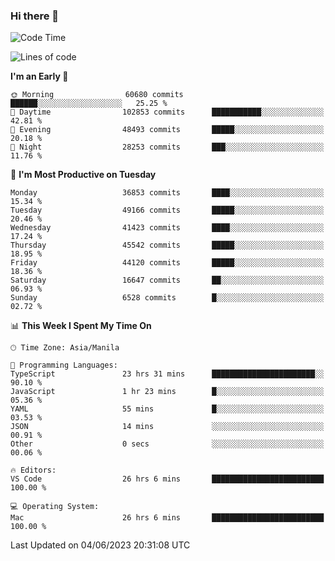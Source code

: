 ### Hi there 👋

<!--START_SECTION:waka-->
![Code Time](http://img.shields.io/badge/Code%20Time-4%2C024%20hrs%2059%20mins-blue)

![Lines of code](https://img.shields.io/badge/From%20Hello%20World%20I%27ve%20Written-99.4%20million%20lines%20of%20code-blue)

**I'm an Early 🐤** 

```text
🌞 Morning                60680 commits       ██████░░░░░░░░░░░░░░░░░░░   25.25 % 
🌆 Daytime                102853 commits      ███████████░░░░░░░░░░░░░░   42.81 % 
🌃 Evening                48493 commits       █████░░░░░░░░░░░░░░░░░░░░   20.18 % 
🌙 Night                  28253 commits       ███░░░░░░░░░░░░░░░░░░░░░░   11.76 % 
```
📅 **I'm Most Productive on Tuesday** 

```text
Monday                   36853 commits       ████░░░░░░░░░░░░░░░░░░░░░   15.34 % 
Tuesday                  49166 commits       █████░░░░░░░░░░░░░░░░░░░░   20.46 % 
Wednesday                41423 commits       ████░░░░░░░░░░░░░░░░░░░░░   17.24 % 
Thursday                 45542 commits       █████░░░░░░░░░░░░░░░░░░░░   18.95 % 
Friday                   44120 commits       █████░░░░░░░░░░░░░░░░░░░░   18.36 % 
Saturday                 16647 commits       ██░░░░░░░░░░░░░░░░░░░░░░░   06.93 % 
Sunday                   6528 commits        █░░░░░░░░░░░░░░░░░░░░░░░░   02.72 % 
```


📊 **This Week I Spent My Time On** 

```text
🕑︎ Time Zone: Asia/Manila

💬 Programming Languages: 
TypeScript               23 hrs 31 mins      ███████████████████████░░   90.10 % 
JavaScript               1 hr 23 mins        █░░░░░░░░░░░░░░░░░░░░░░░░   05.36 % 
YAML                     55 mins             █░░░░░░░░░░░░░░░░░░░░░░░░   03.53 % 
JSON                     14 mins             ░░░░░░░░░░░░░░░░░░░░░░░░░   00.91 % 
Other                    0 secs              ░░░░░░░░░░░░░░░░░░░░░░░░░   00.06 % 

🔥 Editors: 
VS Code                  26 hrs 6 mins       █████████████████████████   100.00 % 

💻 Operating System: 
Mac                      26 hrs 6 mins       █████████████████████████   100.00 % 
```


 Last Updated on 04/06/2023 20:31:08 UTC
<!--END_SECTION:waka-->


<!--
**rad182/rad182** is a ✨ _special_ ✨ repository because its `README.md` (this file) appears on your GitHub profile.

Here are some ideas to get you started:

- 🔭 I’m currently working on ...
- 🌱 I’m currently learning ...
- 👯 I’m looking to collaborate on ...
- 🤔 I’m looking for help with ...
- 💬 Ask me about ...
- 📫 How to reach me: ...
- 😄 Pronouns: ...
- ⚡ Fun fact: ...
-->
